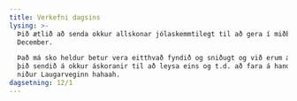 ```yaml
---
title: Verkefni dagsins
lysing: >-
  Þið ætlið að senda okkur allskonar jólaskemmtilegt til að gera í miðborginni í
  December.

  Það má sko heldur betur vera eitthvað fyndið og sniðugt og við erum æst í að
  þið sendið á okkur áskoranir til að leysa eins og t.d. að fara á handahlaupum
  niður Laugarveginn hahaah.
dagsetning: 12/1
---
```


